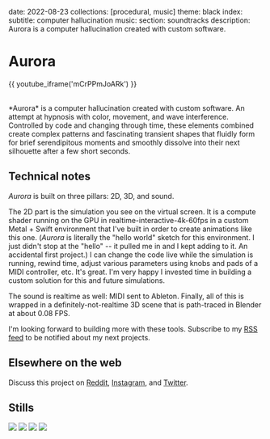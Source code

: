 date: 2022-08-23
collections: [procedural, music]
theme: black
index:
  subtitle: computer hallucination
music:
  section: soundtracks
description: Aurora is a computer hallucination created with custom software.

Aurora
======

{{ youtube_iframe('mCrPPmJoARk') }}

<br/>
*Aurora* is a computer hallucination created with custom software.
An attempt at hypnosis with color, movement, and wave interference.
Controlled by code and changing through time, these elements combined
create complex patterns and fascinating transient shapes that fluidly
form for brief serendipitous moments and smoothly dissolve into
their next silhouette after a few short seconds.


Technical notes
---------------

*Aurora* is built on three pillars: 2D, 3D, and sound.

The 2D part is the simulation you see on the virtual screen. It is a
compute shader running on the GPU in realtime-interactive-4k-60fps in
a custom Metal + Swift environment that I've built in order to create
animations like this one. (*Aurora* is literally the "hello world"
sketch for this environment.  I just didn't stop at the "hello" -- it
pulled me in and I kept adding to it. An accidental first project.)  I
can change the code live while the simulation is running, rewind time,
adjust various parameters using knobs and pads of a MIDI controller,
etc.  It's great.  I'm very happy I invested time in building a custom
solution for this and future simulations.

The sound is realtime as well: MIDI sent to Ableton. Finally, all
of this is wrapped in a definitely-not-realtime 3D scene that is
path-traced in Blender at about 0.08 FPS.

I'm looking forward to building more with these tools. Subscribe to my
[RSS feed](/feed) to be notified about my next projects.


Elsewhere on the web
--------------------

Discuss this project on [Reddit][], [Instagram][], and [Twitter][].

  [Reddit]: https://www.reddit.com/r/proceduralgeneration/comments/wvgrwa/aurora_computer_hallucination/
  [Twitter]: https://twitter.com/narfdotpl/status/1561957033506652160
  [Instagram]: https://www.instagram.com/p/Chl1_MjoDQC/


Stills
------

![](5k/01337.jpg)
![](5k/08792.jpg)
![](5k/13110.jpg)
![](5k/13370.jpg)
